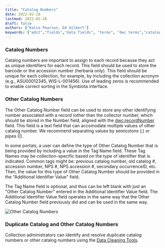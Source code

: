 ```yaml
---
title: "Catalog Numbers"
date: 2022-02-28
lastmod: 2022-02-28
draft: false
authors: ["Katie Pearson, Ed Gilbert"]
keywords: ["edit","fields","data fields", "terms", "dwc terms","catalog number","tag names"]
---
```


### Catalog Numbers

Catalog numbers are important to assign to each record because they act as unique identifiers for each record. This field should be used to store the barcode or the accession number (herbaria only). This field should be unique for each collection, for example, by including the collection acronym (e.g., ASU00012345, WIS-L-001456). Use of leading zeros is recommended to enable correct sorting in the Symbiota interface.

### Other Catalog Numbers

The Other Catalog Number field can be used to store any other identifying number associated with a record (other than the collector number, which should be stored in the Number field, aligned with the [dwc:recordNumber](https://dwc.tdwg.org/terms/#dwc:recordNumber) field. This field is a text field that can accomodate multiple values of other catalog number. We recommend separating values by semicolons (;) or pipes (|).

In some portals, a user can define the type of Other Catalog Number that is being provided by including a value in the Tag Name field. These Tag Names may be collection-specific based on the type of identifier that is indicated. Common tags might be: previous catalog number, old catalog #, accession number, NPS #, NPS accession #, secondary occurrenceID, etc. Then, the value for this type of Other Catalog Number should be provided in the "Additional Identifier Value" field.

The Tag Name field is optional, and thus can be left blank with just an "Other Catalog Number" entered in the Additional Identifier Value field. The Additional Identifier Value field operates in the same way that the Other Catalog Number field previously did and can be used in the same way.

![Other Catalog Numbers](/symbiota-docs/images/othercatalognumbertag.PNG)

### Duplicate Catalog and Other Catalog Numbers

Collection administrators can identify and resolve duplicate catalog numbers or other catalog numbers using the [Data Cleaning Tools](https://biokic.github.io/symbiota-docs/coll_manager/data_cleaning/dupes/).
